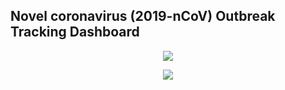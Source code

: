 ## Novel coronavirus (2019-nCoV) Outbreak Tracking Dashboard

<p align="center">
  <img src="https://i.imgur.com/pegZHkx.png">
</p>

<p align="center">
  <img src="https://i.imgur.com/8BseA0C.png">
</p>



